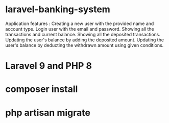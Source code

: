 # laravel-banking-system

Application features :
Creating a new user with the provided name and account type.
Login user with the email and password.
Showing all the transactions and current balance.
Showing all the deposited transactions.
Updating the user's balance by adding the deposited amount.
Updating the user's balance by deducting the withdrawn amount using given conditions.

# Laravel 9 and PHP 8

# composer install

# php artisan migrate

